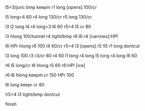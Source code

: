 l5>3/junc bmp keepin r1 long [opens] 100/cr

l5 long>4 60 r4 long 130/cr r5 long 130/cr

l3 l2 long l4 r4 long>3 l6 60 r5>4 l5 cr 80

l3 hlong 100/tunnel r4 tight/bmp r6 l6 r4 [narrows]:HPl 

l6 HPr hlong r6 100 l4 60/cr r5>4 l3 [opens] r5 !l5 r1 long dontcut

l3 long 100 r3 r3/cr 60 r4 60 l1 long r4 long l5 long r4 long l6 60

r6 l5 long/cr l6 hlong r5 60 r6:HPl [ice]

r6 l6 hlong keepm cr 150 HPr 100

l6 long keepr cr 80 

!r5>4 l3 tight/bmp dontcut

finish
